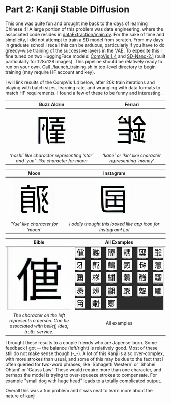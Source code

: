 

# Part 2: Kanji Stable Diffusion 


This one was quite fun and brought me back to the days of learning Chinese :)!  A large portion of this problem was data engineering, where the associated code resides in [dataExtraction/main.py](dataExtraction/main.py).  For the sake of time and simplicity, I did not attempt to train a SD model from scratch.  From my days in graduate school I recall this can be arduous, particularly if you have to do greedy-wise training of the successive layers in the VAE.  To expedite this I fine tuned on two HuggingFace models: [CompVis 1.4](https://huggingface.co/CompVis/stable-diffusion-v1-4) and [SD-Nano-2.1](https://huggingface.co/bguisard/stable-diffusion-nano-2-1) (built particularly for 128x128 images).  This pipeline should be relatively ready to run on your own.  Call ./launch_training.sh in top-level directory to begin training (may require HF account and key).

I will link results of the CompVis 1.4 below, after 20k train iterations and playing with batch sizes, learning rate, and wrangling with data formats to match HF requirements.  I found a few of these to be funny and interesting.  

Buzz Aldrin             |  Ferrari
:----------------------:|:---------------------------:
![](<./example_outputs/Buzz aldrin.png>)  |  ![](example_outputs/Ferrari.png)
*‘hoshi’ like character representing ‘star’ and 'yue'-like character for moon* | *‘kane’ or ‘kin’ like character representing ‘money’*

 Moon             |  Instagram
:----------------------:|:---------------------------:
![](<./example_outputs/Full Moon.png>)  |  ![](example_outputs/Instagram.png)
*‘Yue’ like character for ‘moon’* | *I oddly thought this looked like app icon for Instagram! Lol*


 Bible | All Examples
:----------------------:|:----------------------:
![](<./example_outputs/Bible.png>)  | ![](<./collated_examples.png>)
*The character on the left represents a person.  Can be associated with belief, idea, truth, service.* | All examples 

I brought these results to a couple friends who are Japense-born.  Some feedback I got -- the balance (left/right) is relatively good.  Most of these still do not make sense though (-_-).  A lot of this Kanji is also over-complex, with more strokes than usual, and some of this may be due to the fact that I often queried for two-word phrases, like 'Sphagetti Western' or 'Shohei Ohtani' or 'Gauss Law'.  These would require more than one character, and perhaps the model is trying to over-squeeze strokes to compensate.  For example "small dog with huge head" leads to a totally complicated output..

Overall this was a fun problem and it was neat to learn more about the nature of kanji
